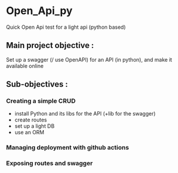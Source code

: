 # Open_Api_py

Quick Open Api test for a light api (python based)

## Main project objective :

Set up a swagger (/ use OpenAPI) for an API (in python), and make it available online

## Sub-objectives :

### Creating a simple CRUD

-   install Python and its libs for the API (+lib for the swagger)
-   create routes
-   set up a light DB
-   use an ORM

### Managing deployment with github actions

### Exposing routes and swagger
